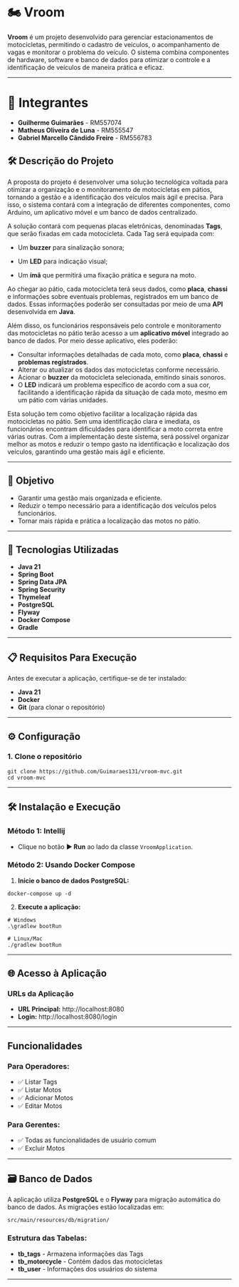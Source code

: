 # 🏍️ Vroom

**Vroom** é um projeto desenvolvido para gerenciar estacionamentos de motocicletas, permitindo o cadastro de veículos, o acompanhamento de vagas e monitorar o problema do veículo. O sistema combina componentes de hardware, software e banco de dados para otimizar o controle e a identificação de veículos de maneira prática e eficaz.

---

# 👤 Integrantes
* **Guilherme Guimarães** - RM557074
* **Matheus Oliveira de Luna** - RM555547
* **Gabriel Marcello Cândido Freire** - RM556783

## 🛠️ Descrição do Projeto


A proposta do projeto é desenvolver uma solução tecnológica voltada para otimizar a organização e o monitoramento de motocicletas em pátios, tornando a gestão e a identificação dos veículos mais ágil e precisa. Para isso, o sistema contará com a integração de diferentes componentes, como Arduino, um aplicativo móvel e um banco de dados centralizado.

A solução contará com pequenas placas eletrônicas, denominadas **Tags**, que serão fixadas em cada motocicleta. Cada Tag será equipada com:

- Um **buzzer** para sinalização sonora;

- Um **LED** para indicação visual;

- Um **ímã** que permitirá uma fixação prática e segura na moto.

Ao chegar ao pátio, cada motocicleta terá seus dados, como **placa**, **chassi** e informações sobre eventuais problemas, registrados em um banco de dados. Essas informações poderão ser consultadas por meio de uma **API** desenvolvida em **Java**.

Além disso, os funcionários responsáveis pelo controle e monitoramento das motocicletas no pátio terão acesso a um **aplicativo móvel** integrado ao banco de dados. Por meio desse aplicativo, eles poderão:

- Consultar informações detalhadas de cada moto, como **placa**, **chassi** e **problemas registrados**.
- Alterar ou atualizar os dados das motocicletas conforme necessário.
- Acionar o **buzzer** da motocicleta selecionada, emitindo sinais sonoros.
- O **LED** indicará um problema específico de acordo com a sua cor, facilitando a identificação rápida da situação de cada moto, mesmo em um pátio com várias unidades.

Esta solução tem como objetivo facilitar a localização rápida das motocicletas no pátio. Sem uma identificação clara e imediata, os funcionários encontram dificuldades para identificar a moto correta entre várias outras. Com a implementação deste sistema, será possível organizar melhor as motos e reduzir o tempo gasto na identificação e localização dos veículos, garantindo uma gestão mais ágil e eficiente.


---
## 🎯 Objetivo

- Garantir uma gestão mais organizada e eficiente.
- Reduzir o tempo necessário para a identificação dos veículos pelos funcionários.
- Tornar mais rápida e prática a localização das motos no pátio.

---

## 🚀 Tecnologias Utilizadas

- **Java 21**
- **Spring Boot**
- **Spring Data JPA**
- **Spring Security**
- **Thymeleaf**
- **PostgreSQL**
- **Flyway**
- **Docker Compose**
- **Gradle**

---

## 📋 Requisitos Para Execução

Antes de executar a aplicação, certifique-se de ter instalado:

- **Java 21**
- **Docker**
- **Git** (para clonar o repositório)

---

## ⚙️ Configuração

### 1. Clone o repositório
```
git clone https://github.com/Guimaraes131/vroom-mvc.git
cd vroom-mvc
```

---

## 🛠️ Instalação e Execução

### Método 1: Intellij
- Clique no botão **▶️ Run** ao lado da classe `VroomApplication`.

### Método 2: Usando Docker Compose

1. **Inicie o banco de dados PostgreSQL:**
```
docker-compose up -d
```

2. **Execute a aplicação:**
```
# Windows
.\gradlew bootRun

# Linux/Mac
./gradlew bootRun
```

---

## 🌐 Acesso à Aplicação

### URLs da Aplicação
- **URL Principal:** http://localhost:8080
- **Login:** http://localhost:8080/login

---

## Funcionalidades

### Para Operadores:
- ✅ Listar Tags
- ✅ Listar Motos
- ✅ Adicionar Motos
- ✅ Editar Motos

### Para Gerentes:
- ✅ Todas as funcionalidades de usuário comum
- ✅ Excluir Motos

---

## 🗃️ Banco de Dados

A aplicação utiliza **PostgreSQL** e o **Flyway** para migração automática do banco de dados. As migrações estão localizadas em:
```
src/main/resources/db/migration/
```

### Estrutura das Tabelas:
- **tb_tags** - Armazena informações das Tags
- **tb_motorcycle** - Contém dados das motocicletas
- **tb_user** - Informações dos usuários do sistema

---